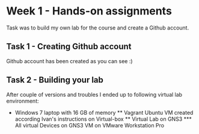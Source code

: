 # Week 1 - Hands-on assignments
Task was to build my own lab for the course and create a Github account.

## Task 1 - Creating Github account
Github account has been created as you can see :)

## Task 2 - Building your lab
After couple of versions and troubles I ended up to following virtual lab environment:

* Windows 7 laptop with 16 GB of memory
** Vagrant Ubuntu VM created according Ivan's instructions on Virtual-box
** Virtual Lab on GNS3
*** All virtual Devices on GNS3 VM on VMware Workstation Pro

